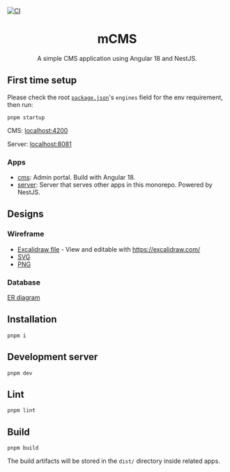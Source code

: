 [![CI](https://github.com/kaisergeX/angular-mock-pj/actions/workflows/ci.yml/badge.svg)](https://github.com/kaisergeX/angular-mock-pj/actions/workflows/ci.yml)

<div align="center">
<h1>mCMS</h1>

<p>A simple CMS application using Angular 18 and NestJS.</p>
</div>

## First time setup

Please check the root [`package.json`](package.json#L26)'s `engines` field for the env requirement, then run:

```
pnpm startup
```

CMS: [localhost:4200](http://localhost:4200)

Server: [localhost:8081](http://localhost:8081)

### Apps

- [cms](apps/cms): Admin portal. Build with Angular 18.
- [server](apps/server): Server that serves other apps in this monorepo. Powered by NestJS.

## Designs

### Wireframe

- [Excalidraw file](designs/Angular_mock_CMS.excalidraw) - View and editable with https://excalidraw.com/
- [SVG](designs/Angular_Mock_CMS.svg)
- [PNG](designs/Angular_Mock_CMS.png)

### Database

[ER diagram](designs/Angular_mock_CMS_db_ER_diagram.png)

## Installation

```
pnpm i
```

## Development server

```
pnpm dev
```

## Lint

```
pnpm lint
```

## Build

```
pnpm build
```

The build artifacts will be stored in the `dist/` directory inside related apps.
